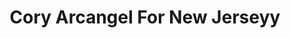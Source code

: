 ---
ee_id_show: '2163'
title: Cory Arcangel For New Jerseyy
url: cory-arcangel-for-new-jerseyy
live_url:
year: '2010'
venue: New Jerseyy & Tate Modern
state_country: Cyberspace
type:
dates:
wwwnews:
wwweblast:
pitch: 'FYI: This was an entirely “virtual” show…... I re-resigned New Jerseyy’s website
  for their participation in No Soul For Sale at the Tate.,,​'
ps: "​Also possibly of interest, is this was the only participation of New Jerseyy
  in the fair. LOL."
credits:
download:
layout: shows
---
